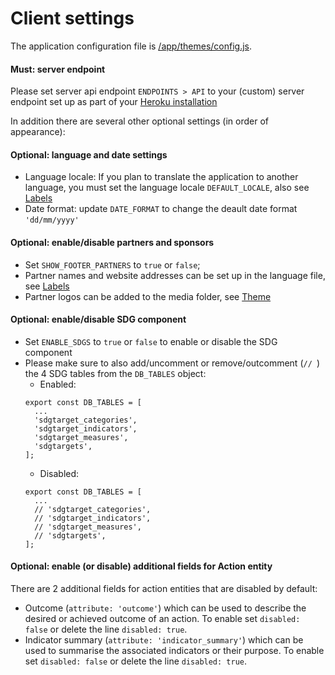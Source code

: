 # Client settings

The application configuration file is
[/app/themes/config.js](https://github.com/impactoss/impactoss-client/blob/master/app/themes/config.js).

#### Must: server endpoint

Please set server api endpoint `ENDPOINTS > API` to your (custom) server endpoint set up as part of your [Heroku installation](/server-installation/heroku.md)

In addition there are several other optional settings (in order of appearance):

#### Optional: language and date settings

- Language locale: If you plan to translate the application to another language, you must set the language locale `DEFAULT_LOCALE`, also see [Labels](/client-config/locale.md)
- Date format: update `DATE_FORMAT` to change the deault date format `'dd/mm/yyyy'`

#### Optional: enable/disable partners and sponsors

- Set `SHOW_FOOTER_PARTNERS` to `true` or `false`;
- Partner names and website addresses can be set up in the language file, see [Labels]((/client-config/locale.md))
- Partner logos can be added to the media folder, see [Theme](/client-config/theme.md)

#### Optional: enable/disable SDG component

- Set `ENABLE_SDGS` to `true` or `false` to enable or disable the SDG component
- Please make sure to also add/uncomment or remove/outcomment (`// `) the 4 SDG tables from the `DB_TABLES` object:
  - Enabled:
  ```
  export const DB_TABLES = [
    ...
    'sdgtarget_categories',
    'sdgtarget_indicators',
    'sdgtarget_measures',
    'sdgtargets',
  ];
  ```
  - Disabled:
  ```
  export const DB_TABLES = [
    ...
    // 'sdgtarget_categories',
    // 'sdgtarget_indicators',
    // 'sdgtarget_measures',
    // 'sdgtargets',
  ];
  ```

#### Optional: enable (or disable) additional fields for Action entity

There are 2 additional fields for action entities that are disabled by default:
- Outcome (`attribute: 'outcome'`) which can be used to describe the desired or achieved outcome of an action. To enable set `disabled: false` or delete the line `disabled: true`.
- Indicator summary (`attribute: 'indicator_summary'`) which can be used to summarise the associated indicators or their purpose. To enable set `disabled: false` or delete the line `disabled: true`.
